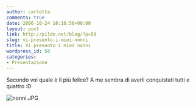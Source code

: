 ```yaml
---
author: carlotta
comments: true
date: 2006-10-24 16:16:58+00:00
layout: post
link: http://pilde.net/blog/?p=58
slug: vi-presento-i-miei-nonni
title: Vi presento i miei nonni
wordpress_id: 58
categories:
- Presentazione
---
```


Secondo voi quale è il più felice? A me sembra di averli conquistati tutti e quattro :D

![nonni.JPG]({{baseurl}}/uploads/2006/10/nonni.JPG)




